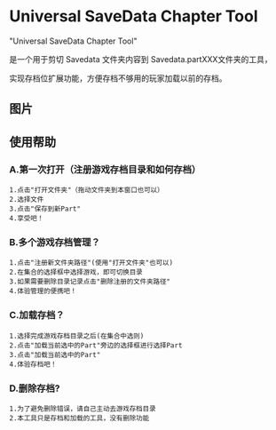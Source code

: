 # Universal SaveData Chapter Tool
"Universal SaveData Chapter Tool" 

是一个用于剪切 Savedata 文件夹内容到 Savedata.partXXX文件夹的工具，

实现存档位扩展功能，方便存档不够用的玩家加载以前的存档。

## 图片
[](./UI.png)
[](./Help.png)

## 使用帮助
### A.第一次打开（注册游戏存档目录和如何存档）
    1.点击"打开文件夹"（拖动文件夹到本窗口也可以）
    2.选择文件
    3.点击"保存到新Part"
    4.享受吧！
### B.多个游戏存档管理？
    1.点击"注册新文件夹路径"(使用"打开文件夹"也可以)
    2.在集合的选择框中选择游戏，即可切换目录
    3.如果需要删除目录记录点击"删除注册的文件夹路径"
    4.体验管理的便携吧！
### C.加载存档？
    1.选择完成游戏存档目录之后(在集合中选则)
    2.点击"加载当前选中的Part"旁边的选择框进行选择Part
    3.点击"加载当前选中的Part"
    4.体验存档吧！
### D.删除存档?
    1.为了避免删除错误，请自己主动去游戏存档目录
    2.本工具只是存档和加载的工具，没有删除功能
